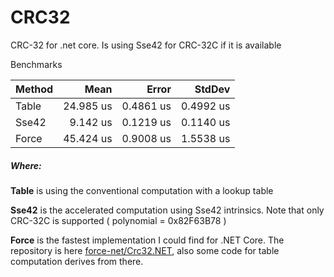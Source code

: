 # CRC32
CRC-32 for .net core. Is using Sse42 for CRC-32C if it is available

Benchmarks

| Method |      Mean |     Error |    StdDev |
|------- |----------:|----------:|----------:|
| Table  | 24.985 us | 0.4861 us | 0.4992 us |
| Sse42  |  9.142 us | 0.1219 us | 0.1140 us |
| Force  | 45.424 us | 0.9008 us | 1.5538 us |

##### Where:
**Table** is using the conventional computation with a lookup table

**Sse42** is the accelerated computation using Sse42 intrinsics. Note that only CRC-32C is supported ( polynomial = 0x82F63B78 )

**Force** is the fastest implementation I could find for .NET Core. The repository is here [force-net/Crc32.NET](https://github.com/force-net/Crc32.NET), also some code for table computation derives from there.
